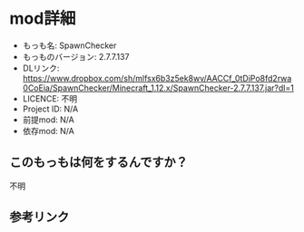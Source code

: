 # mod詳細

- もっも名: SpawnChecker
- もっものバージョン: 2.7.7.137
- DLリンク: https://www.dropbox.com/sh/mlfsx6b3z5ek8wv/AACCf_0tDiPo8fd2rwa0CoEia/SpawnChecker/Minecraft_1.12.x/SpawnChecker-2.7.7.137.jar?dl=1
- LICENCE: 不明
- Project ID: N/A
- 前提mod: N/A
- 依存mod: N/A

## このもっもは何をするんですか？
不明

## 参考リンク

